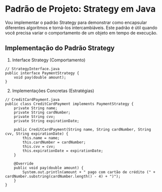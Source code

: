 # Padrão de Projeto: Strategy em Java
Vou implementar o padrão Strategy para demonstrar como encapsular diferentes algoritmos e torná-los intercambiáveis. Este padrão é útil quando você precisa variar o comportamento de um objeto em tempo de execução.

## Implementação do Padrão Strategy

1.  Interface Strategy (Comportamento)
```
// StrategyInterface.java
public interface PaymentStrategy {
    void pay(double amount);
}
```
2. Implementações Concretas (Estratégias)
```
// CreditCardPayment.java
public class CreditCardPayment implements PaymentStrategy {
    private String name;
    private String cardNumber;
    private String cvv;
    private String expirationDate;
    
    public CreditCardPayment(String name, String cardNumber, String cvv, String expirationDate) {
        this.name = name;
        this.cardNumber = cardNumber;
        this.cvv = cvv;
        this.expirationDate = expirationDate;
    }
    
    @Override
    public void pay(double amount) {
        System.out.println(amount + " pago com cartão de crédito (" + cardNumber.substring(cardNumber.length() - 4) + ")");
    }
}
```
